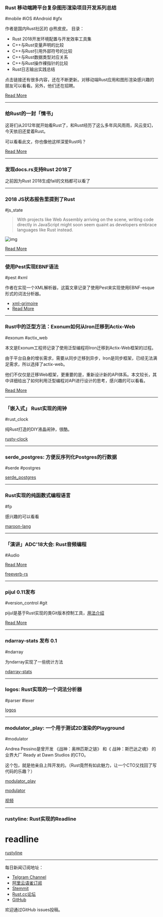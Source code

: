 ### Rust 移动端跨平台复杂图形渲染项目开发系列总结

#mobile #iOS #Android #gfx

作者是国内Rust社区的 @熊皮皮。 目录：

- Rust 2018开发环境配置与开发效率工具集
- C++与Rust变量声明的比较
- C++与Rust引用外部符号的比较
- C++与Rust数据类型对应关系
- C++与Rust操作裸指针的比较
- Rust日志输出实践总结

点击链接还有很多内容，还在不断更新。对移动端Rust应用和图形渲染感兴趣的朋友可以看看。另外，他们还在招聘。

[Read More](https://juejin.im/post/5bea5c2af265da613a538fb5)

---

### 给Rust的一封「情书」

这哥们从2012年就开始看Rust了，和Rust经历了这么多年风风雨雨，风云变幻，今天依旧还爱着Rust。

可以看看此文，你也像他这样深爱Rust吗？

[Read More](https://dpc.pw/still-in-love-with-rust)

---

### 发现docs.rs支持Rust 2018了

之前因为Rust 2018生成fail的文档都可以看了

---

### 2018 JS状态报告里提到了Rust

#js_state

>  With projects like Web Assembly arriving on the scene, writing code directly in JavaScript might soon seem quaint as developers embrace languages like Rust instead.

![img](https://wx4.sinaimg.cn/mw690/71684decly1fxgwav5lwij21lj0u01h3.jpg)

[Read More](https://2018.stateofjs.com/javascript-flavors/conclusion)


---

### 使用Pest实现EBNF语法

#pest #xml

作者在实现一个XML解析器，这篇文章记录了使用Pest来实现使用EBNF-esque形式的词法分析器。

- [xml-grimoire](https://github.com/compenguy/xml-grimoire)
- [Read More](https://compenguy.github.io/hobbies/rust/ebnf-to-pest.html)

---

### Rust中的泛型方法：Exonum如何从Iron迁移到Actix-Web

#exonum #actix_web

本文是Exonum工程师记录了使用泛型编程将Iron迁移到Actix-Web框架的过程。

由于平台自身的增长需求，需要从同步迁移到异步，Iron是同步框架，已经无法满足需求，所以选择了actix-web。

他们不仅仅是迁移Web框架，更重要的是，重新设计新的API体系。本文较长，其中详细给出了如何利用泛型编程对API进行设计的思考，感兴趣的可以看看。

[Read More](https://medium.com/meetbitfury/generic-methods-in-rust-how-exonum-shifted-from-iron-to-actix-web-7a2752171388)

---

### 「嵌入式」 Rust实现的闹钟

#rust_clock

纯Rust打造的DIY液晶闹钟，很酷。

[rusty-clock](https://github.com/TeXitoi/rusty-clock)

---

### serde_postgres: 方便反序列化Postgres的行数据

#serde #postgres

[serde_postgres](https://github.com/1aim/serde_postgres)

---

### Rust实现的纯函数式编程语言

#fp 

感兴趣的可以看看

[maroon-lang](https://github.com/adam-mcdaniel/maroon-lang)

---

### 「演讲」ADC'18大会:  Rust音频编程

#Audio 

[Read More](https://www.reddit.com/r/rust/comments/9z4z9o/adc18_introduction_to_rust_for_audio_programming/)

[freeverb-rs](https://github.com/irh/freeverb-rs)

---

### pijul 0.11发布

#version_control #git

pijul是基于Rust实现的类Git版本控制工具，[用法介绍](https://jneem.github.io/pijul/)

[Read More](https://pijul.org/posts/2018-11-20-pijul-0.11/)

---

### ndarray-stats 发布 0.1

#ndarray

为ndarray实现了一些统计方法

[ndarray-stats](https://github.com/jturner314/ndarray-stats/)

---

### logos: Rust实现的一个词法分析器

#parser #lexer

[logos](https://github.com/maciejhirsz/logos)

---

### modulator_play: 一个用于测试2D渲染的Playground

#modulator 

Andrea Pessino是曾开发 《战神：奥林匹斯之链》 和《 战神：斯巴达之魂》 的业界大厂 Ready at Dawn Studios 的CTO。

这个包，就是他亲自上阵开发的。（Rust竟然有如此魅力，让一个CTO又找回了写代码的乐趣？）

[modulator_play](https://github.com/apessino/modulator_play)

[modulator](https://crates.io/crates/modulator)

[视频](https://www.youtube.com/watch?feature=player_embedded&v=n-txrCMvdms)

---

### rustyline: Rust实现的Readline

# readline

[rustyline](https://github.com/kkawakam/rustyline)

---

每日新闻订阅地址：

- [Telgram Channel](https://t.me/rust_daily_news )
- [阿里云语雀订阅](https://www.yuque.com/chaosbot/rustnews)
- [Stemmit](https://steemit.com/@blackanger)
- [Rust.cc论坛](https://rust.cc)
- [GitHub](https://github.com/RustStudy/rust_daily_news)

欢迎通过GitHub issues投稿。
